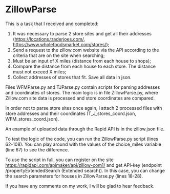 # ZillowParse
This is a task that I received and completed:

1. It was necessary to parse 2 store sites and get all their addresses (https://locations.traderjoes.com/, https://www.wholefoodsmarket.com/stores/);
2. Send a request to the zillow.com website via the API according to the criteria that are on the site when searching;
3. Must be an input of X miles (distance from each house to shops);
4. Compare the distance from each house to each store. The distance must not exceed X miles;
5. Collect addresses of stores that fit. Save all data in json.



Files WFMParse.py and TJParse.py contain scripts for parsing addresses and coordinates of stores. 
The main logic is in file ZillowParse.py, where Zillow.com site data is processed and store coordinates are compared.

In order not to parse store sites once again, I attach 2 processed files with store addresses and their coordinates (T_J_stores_coord.json, WFM_stores_coord.json).

An example of uploaded data through the Rapid API is in the zillow.json file.

To test the logic of the code, you can run the ZillowParse.py script (lines 62-108).
You can play around with the values ​​of the choice_miles variable (line 67) to see the difference.


To use the script in full, you can register on the site https://rapidapi.com/apimaker/api/zillow-com1/ and get API-key 
(endpoint /propertyExtendedSearch (Extended search)).
In this case, you can change the search parameters for houses in ZillowParse.py (lines 18-28).


If you have any comments on my work, I will be glad to hear feedback.
